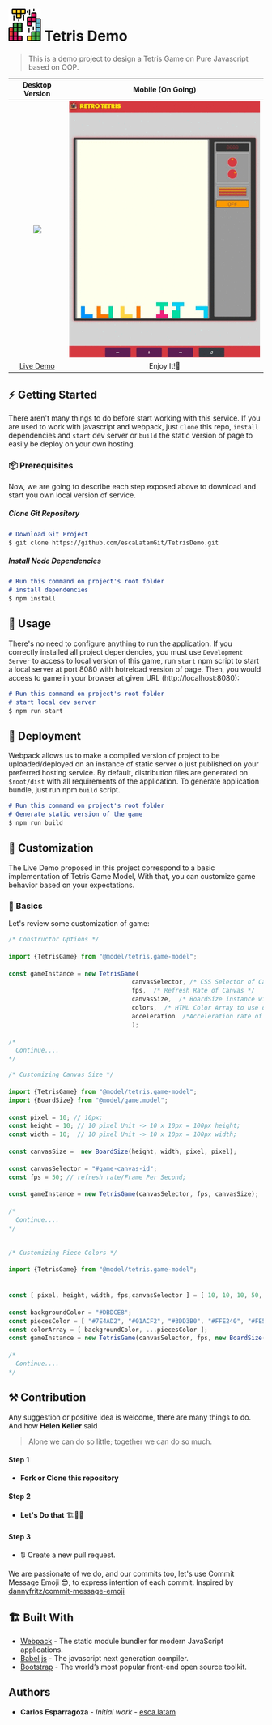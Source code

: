 # ![](./src/asset/image/logo.png) Tetris Demo

> This is a demo project to design a Tetris Game on Pure Javascript based on OOP.
 
 
 | Desktop Version | Mobile (On Going) | 
 | :---:         |     :---:      |  
 | ![](./raw/preview_game.gif)| ![](./raw/preview_mobile_game.gif)   |  
 | [Live Demo](https://esca-tetris-demo-f96ea.web.app/) | Enjoy It!🎉 |
   
## ⚡ Getting Started

There aren't many things to do before start working with this service. 
If you are used to work with javascript and webpack, just `Clone` 
this repo, `install` dependencies and `start` dev server or `build` the static version of page to easily be deploy on your own hosting. 

### 📦 Prerequisites

Now, we are going to describe each step exposed above to download and start you own local version of service.

##### *Clone Git Repository*
```Markdown
# Download Git Project
$ git clone https://github.com/escaLatamGit/TetrisDemo.git
``` 
##### *Install Node Dependencies*
```Markdown
# Run this command on project's root folder
# install dependencies
$ npm install
``` 

## 🎉 Usage   
There's no need to configure anything to run the application.
 If you correctly installed all project dependencies, you must 
 use `Development Server` to access to local version of this game, run `start` npm script
  to start a local server at port 8080 with hotreload version of page. Then, you would access to game
 in your browser at given URL (http://localhost:8080):
```Markdown
# Run this command on project's root folder
# start local dev server
$ npm run start
``` 

## 🚀 Deployment
Webpack allows us to make a compiled version of project to be uploaded/deployed
 on an instance of static server o just published on your preferred hosting service. 
 By default, distribution files are generated on `$root/dist`   with all requirements of the application. 
 To generate application bundle, just run npm `build` script. 
```Markdown
# Run this command on project's root folder
# Generate static version of the game
$ npm run build
``` 

## 🎨 Customization  

The Live Demo proposed in this project correspond 
to a basic implementation of Tetris Game Model, With that, 
you can customize game behavior based on your expectations. 

### 🥚 Basics
Let's review some customization of game: 
```javascript
/* Constructor Options */

import {TetrisGame} from "@model/tetris.game-model";  

const gameInstance = new TetrisGame(
                                  canvasSelector, /* CSS Selector of Canvas DOM Element */
                                  fps,  /* Refresh Rate of Canvas */
                                  canvasSize,  /* BoardSize instance with definition of Height/Width and Pixel Size  */
                                  colors,  /* HTML Color Array to use on Game Note: First value represents bg-color */
                                  acceleration  /*Acceleration rate of game  N px/sec^2 */
                                  );

/*
  Continue....
*/ 
``` 

```javascript
/* Customizing Canvas Size */

import {TetrisGame} from "@model/tetris.game-model";
import {BoardSize} from "@model/game.model";

const pixel = 10; // 10px;
const height = 10; // 10 pixel Unit -> 10 x 10px = 100px height;
const width = 10;  // 10 pixel Unit -> 10 x 10px = 100px width;

const canvasSize =  new BoardSize(height, width, pixel, pixel); 

const canvasSelector = "#game-canvas-id";
const fps = 50; // refresh rate/Frame Per Second;

const gameInstance = new TetrisGame(canvasSelector, fps, canvasSize);

/*
  Continue....
*/ 
``` 

```javascript

/* Customizing Piece Colors */

import {TetrisGame} from "@model/tetris.game-model";


const [ pixel, height, width, fps,canvasSelector ] = [ 10, 10, 10, 50, "#game-canvas-id" ];  

const backgroundColor = "#DBDCE8";
const piecesColor = [ "#7E4AD2", "#01ACF2", "#3DD3B0", "#FFE240", "#FE5670", "#F99D37" ];
const colorArray = [ backgroundColor, ...piecesColor ];
const gameInstance = new TetrisGame(canvasSelector, fps, new BoardSize(height, width, pixel, pixel), colorArray);

/*
  Continue....
*/ 
``` 

## ⚒ Contribution
Any suggestion or positive idea is welcome, there are many things to do. 
And how **Helen Keller** said 
>Alone we can do so little; together we can do so much.
#### Step 1
- **Fork or Clone this repository**
#### Step 2
- **Let's Do that** 🏗👷‍♀️
#### Step 3
- 🔃 Create a new pull request.

We are passionate of we do, and our commits too, let's use Commit Message Emoji 😎, to express intention of each commit. 
Inspired by [dannyfritz/commit-message-emoji](https://github.com/dannyfritz/commit-message-emoji)

## 🏗 Built With
* [Webpack](https://webpack.js.org/) - The static module bundler for modern JavaScript applications.
* [Babel js](https://babeljs.io/) - The javascript next generation compiler.
* [Bootstrap](https://getbootstrap.com/) - The world’s most popular front-end open source toolkit. 

## Authors

* **Carlos Esparragoza** - *Initial work* - [esca.latam](https://github.com/escaLatamGit)
  
